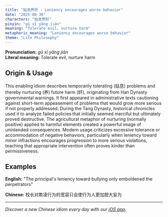 ```yaml
---
title: "姑息养奸 - Leniency encourages worse behavior"
date: "2025-08-30"
characters: "姑息养奸"
pinyin: "gū xī yǎng jiān"
meaning: "Tolerate evil, nurture harm"
metaphoric_meaning: "Leniency encourages worse behavior"
theme: "Life Philosophy"
---
```


**Pronunciation:** *gū xī yǎng jiān*  
**Literal meaning:** Tolerate evil, nurture harm

## Origin & Usage

This enabling idiom describes temporarily tolerating (姑息) problems and thereby nurturing (养) future harm (奸), originating from Han Dynasty governmental warnings. It first appeared in administrative texts cautioning against short-term appeasement of problems that would grow more serious if not properly addressed. During the Tang Dynasty, historical chronicles used it to analyze failed policies that initially seemed merciful but ultimately proved destructive. The agricultural metaphor of nurturing (normally positive) applied to harmful elements created a powerful image of unintended consequences. Modern usage criticizes excessive tolerance or accommodation of negative behaviors, particularly when leniency toward minor infractions encourages progression to more serious violations, teaching that appropriate intervention often proves kinder than permissiveness.

## Examples

**English:** "The principal's leniency toward bullying only emboldened the perpetrators"

**Chinese:** 校长对欺凌行为的宽容只会使行为人更加胆大妄为

---

*Discover a new Chinese idiom every day with our [iOS app](https://apps.apple.com/us/app/daily-chinese-idioms/id6740611324).*
